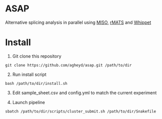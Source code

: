 ASAP
====

Alternative splicing analysis in parallel using [MISO](https://miso.readthedocs.io/en/fastmiso/), [rMATS](http://rnaseq-mats.sourceforge.net/) and [Whippet](https://github.com/timbitz/Whippet.jl)

Install
=======

1. Git clone this repository
```
git clone https://github.com/agheyd/asap.git /path/to/dir
```

2. Run install script
```
bash /path/to/dir/install.sh
```

3. Edit sample_sheet.csv and config.yml to match the current experiment

4. Launch pipeline
```
sbatch /path/to/dir/scripts/cluster_submit.sh /path/to/dir/Snakefile
```
